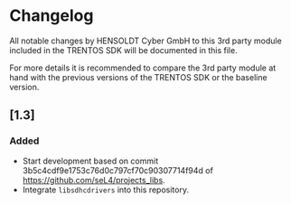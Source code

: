 # Changelog

All notable changes by HENSOLDT Cyber GmbH to this 3rd party module included in
the TRENTOS SDK will be documented in this file.

For more details it is recommended to compare the 3rd party module at hand with
the previous versions of the TRENTOS SDK or the baseline version.

## [1.3]

### Added

- Start development based on commit 3b5c4cdf9e1753c76d0c797cf70c90307714f94d of
<https://github.com/seL4/projects_libs>.
- Integrate `libsdhcdrivers` into this repository.
